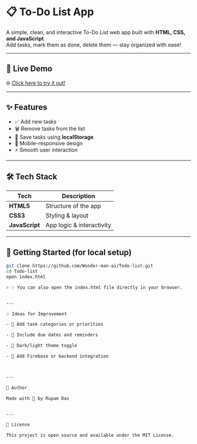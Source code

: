 # 📋 To-Do List App

A simple, clean, and interactive To-Do List web app built with **HTML, CSS, and JavaScript**.  
Add tasks, mark them as done, delete them — stay organized with ease!

---

## 🚀 Live Demo

🌐 [Click here to try it out!](https://wonder-man-ai.github.io/Todo-list/)

---

## ✨ Features

- ✅ Add new tasks  
- 🗑️ Remove tasks from the list  
- 💾 Save tasks using **localStorage**  
- 📱 Mobile-responsive design  
- ⚡ Smooth user interaction  

---

## 🛠️ Tech Stack

| Tech         | Description              |
|--------------|--------------------------|
| **HTML5**    | Structure of the app     |
| **CSS3**     | Styling & layout         |
| **JavaScript** | App logic & interactivity |

---

## 📂 Getting Started (for local setup)

```bash
git clone https://github.com/Wonder-man-ai/Todo-list.git
cd Todo-list
open index.html

> 💡 You can also open the index.html file directly in your browser.


---

💡 Ideas for Improvement

- 🔶 Add task categories or priorities

- 🔶 Include due dates and reminders

- 🔶 Dark/light theme toggle

- 🔶 Add Firebase or backend integration



---

🙌 Author

Made with 💙 by Rupam Das


---

📄 License

This project is open source and available under the MIT License.